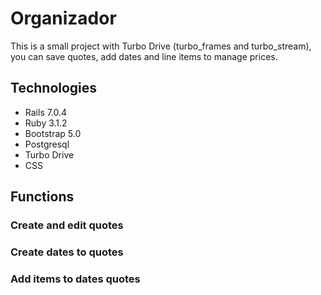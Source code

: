 # Organizador

This is a small project with Turbo Drive (turbo_frames and turbo_stream), you can save quotes, add dates and line items to manage prices.

## Technologies

- Rails 7.0.4
- Ruby 3.1.2
- Bootstrap 5.0
- Postgresql
- Turbo Drive
- CSS

## Functions

### Create and edit quotes

### Create dates to quotes

### Add items to dates quotes
